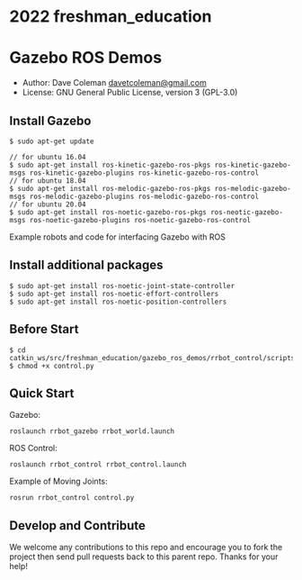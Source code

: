 # 2022 freshman_education

# Gazebo ROS Demos

* Author: Dave Coleman <davetcoleman@gmail.com>
* License: GNU General Public License, version 3 (GPL-3.0)

## Install Gazebo
    $ sudo apt-get update
    
    // for ubuntu 16.04
    $ sudo apt-get install ros-kinetic-gazebo-ros-pkgs ros-kinetic-gazebo-msgs ros-kinetic-gazebo-plugins ros-kinetic-gazebo-ros-control
    // for ubuntu 18.04
    $ sudo apt-get install ros-melodic-gazebo-ros-pkgs ros-melodic-gazebo-msgs ros-melodic-gazebo-plugins ros-melodic-gazebo-ros-control
    // for ubuntu 20.04
    $ sudo apt-get install ros-noetic-gazebo-ros-pkgs ros-neotic-gazebo-msgs ros-noetic-gazebo-plugins ros-noetic-gazebo-ros-control

Example robots and code for interfacing Gazebo with ROS

## Install additional packages
    $ sudo apt-get install ros-noetic-joint-state-controller
    $ sudo apt-get install ros-noetic-effort-controllers
    $ sudo apt-get install ros-noetic-position-controllers

## Before Start

    $ cd catkin_ws/src/freshman_education/gazebo_ros_demos/rrbot_control/scripts
    $ chmod +x control.py

## Quick Start

Gazebo:

    roslaunch rrbot_gazebo rrbot_world.launch

ROS Control:

    roslaunch rrbot_control rrbot_control.launch

Example of Moving Joints:

    rosrun rrbot_control control.py

## Develop and Contribute

We welcome any contributions to this repo and encourage you to fork the project then send pull requests back to this parent repo. Thanks for your help!
